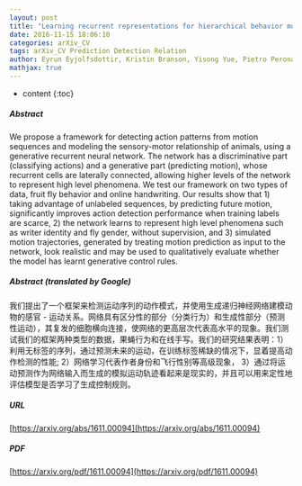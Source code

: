```yaml
---
layout: post
title: "Learning recurrent representations for hierarchical behavior modeling"
date: 2016-11-15 18:06:10
categories: arXiv_CV
tags: arXiv_CV Prediction Detection Relation
author: Eyrun Eyjolfsdottir, Kristin Branson, Yisong Yue, Pietro Perona
mathjax: true
---
```


* content
{:toc}

##### Abstract
We propose a framework for detecting action patterns from motion sequences and modeling the sensory-motor relationship of animals, using a generative recurrent neural network. The network has a discriminative part (classifying actions) and a generative part (predicting motion), whose recurrent cells are laterally connected, allowing higher levels of the network to represent high level phenomena. We test our framework on two types of data, fruit fly behavior and online handwriting. Our results show that 1) taking advantage of unlabeled sequences, by predicting future motion, significantly improves action detection performance when training labels are scarce, 2) the network learns to represent high level phenomena such as writer identity and fly gender, without supervision, and 3) simulated motion trajectories, generated by treating motion prediction as input to the network, look realistic and may be used to qualitatively evaluate whether the model has learnt generative control rules.

##### Abstract (translated by Google)
我们提出了一个框架来检测运动序列的动作模式，并使用生成递归神经网络建模动物的感官 - 运动关系。网络具有区分性的部分（分类行为）和生成性部分（预测性运动），其复发的细胞横向连接，使网络的更高层次代表高水平的现象。我们测试我们的框架两种类型的数据，果蝇行为和在线手写。我们的研究结果表明：1）利用无标签的序列，通过预测未来的运动，在训练标签稀缺的情况下，显着提高动作检测的性能; 2）网络学习代表作者身份和飞行性别等高级现象， 3）通过将运动预测作为网络输入而生成的模拟运动轨迹看起来是现实的，并且可以用来定性地评估模型是否学习了生成控制规则。

##### URL
[https://arxiv.org/abs/1611.00094](https://arxiv.org/abs/1611.00094)

##### PDF
[https://arxiv.org/pdf/1611.00094](https://arxiv.org/pdf/1611.00094)

